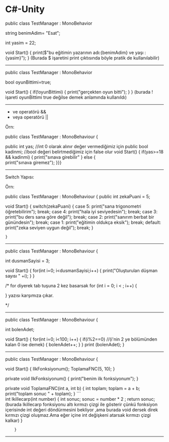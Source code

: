# C#-Unity


public class TestManager : MonoBehavior

string benimAdim= "Esat";

int yasim = 22;

void Start()
{
print($"bu eğitimin yazarının adı:{benimAdim} ve yaşı :{yasim}");
}
(Burada $ işaretini print çıktısında böyle pratik de kullanılabilir)

********************************************************************************************************

public class TestManager : MonoBehavior

bool oyunBittimi=true;

void Start()
{
if(!oyunBittimi)
{
    print("gerçekten oyun bitti");
}
}
(burada ! işareti oyunBittimi true değilse demek anlamında kullanıldı)



************************************************************************************************

- ve operatörü  && 
- veya operatörü ||

Örn:


public class TestManager : MonoBehaviour
{

public int yas;  //int 0 olarak alınır değer vermediğimiz için
public bool kadinmi;   //bool değeri belirtmediğimiz için false olur
 void Start()
 { if(yas>=18 && kadinmi)
   {
      print("sınava girebilir"
 } 
 else
 {   
   print("sınava giremez");
   }}}



*********************************************************************************************************************

Switch Yapısı:


Örn:

public class TestManager : MonoBehaviour
{
    public int zekaPuani = 5;


   void Start()
   {
      switch(zekaPuani)
      {
         case 5:
            print("sana trigonometri öğretebilirim");
            break;
        case 4:
            print("hala iyi seviyedesin");
            break;
        case 3:
            print("bu ders sana göre değil");
            break;
        case 2:
            print("sanırım berbat bir günündesin");
            break;
        case 1:
            print("eğitimin oldukça eksik");
            break;
        default:
             print("zeka seviyen uygun değil");
             break;
      } 

    }
   
*********************************************************************************************************************


public class TestManager : MonoBehaviour
{ 

   int dusmanSayisi = 3;


   void Start()
   {
     for(int i=0; i<dusmanSayisi;i++)
     {
            print("Oluşturulan düşman sayısı " +i);
     }
   }




   /*  for diyerek tab tuşuna 2 kez basarsak 
   for (int i = 0; i < ; i++)
{

}  yazısı karşımıza çıkar.

   */
********************************************************************************************************

public class TestManager : MonoBehaviour
{

  int bolenAdet;

  void Start()
  {
    for(int i=0; i<100; i++)
    {
      if(i%2==0)     //(i'nin 2 ye bölümünden kalan 0 ise demek)
      {
          bolenAdet++;
      }
      }
      print (bolenAdet);
      }

*************************************************************************************************************

public class TestManager : MonoBehaviour
{

void Start()
    {
        IlkFonksiyonum();
        ToplamaFNC(5, 10);
    }

private void IlkFonksiyonum()
    {
        print("benim ilk fonksiyonum");
    }

 private void ToplamaFNC(int a, int b)
    {
        int toplam;
        toplam = a + b;
        print("toplam sonuc " + toplam);
    }
      ```                                           
    int IkiIlecarp(int number)
 {
      int sonuc;
      sonuc = number * 2 ;
      return sonuc;
(burada IkiIlecarp fonksiyonu altı kırmızı çizgi ile gösterir çünkü fonksiyon içerisinde int değeri döndürmesini bekliyor ,ama burada void dersek direk kırmızı çizgi oluşmaz.Ama eğer içine int değişkeni atarsak kırmızı çizgi kalkar)
    }

    
    
        }


*******************************************************************************************************






















